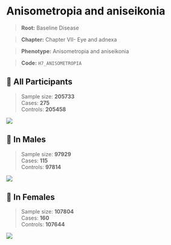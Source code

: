 # Anisometropia and aniseikonia

> **Root:** Baseline Disease  

> **Chapter:** Chapter VII- Eye and adnexa  

> **Phenotype:** Anisometropia and aniseikonia  

> **Code:** `H7_ANISOMETROPIA`

## 🧪 All Participants  
> Sample size: **205733**  
> Cases: **275**  
> Controls: **205458**
<img src="/Disease/Figures/ALL/Incidence/H7_ANISOMETROPIA.png"/>
<CsvTable src="/Disease_Data/ALL/Incidence/COX_H7_ANISOMETROPIA.csv" label="🔍 View full results" />

## 👨 In Males  
> Sample size: **97929**  
> Cases: **115**  
> Controls: **97814**
<img src="/Disease/Figures/Male/Incidence/H7_ANISOMETROPIA.png"/>
<CsvTable src="/Disease_Data/Male/Incidence/COX_H7_ANISOMETROPIA.csv" label="🔍 View full results" />

## 👩 In Females  
> Sample size: **107804**  
> Cases: **160**  
> Controls: **107644**
<img src="/Disease/Figures/Female/Incidence/H7_ANISOMETROPIA.png"/>
<CsvTable src="/Disease_Data/Female/Incidence/COX_H7_ANISOMETROPIA.csv" label="🔍 View full results" />
